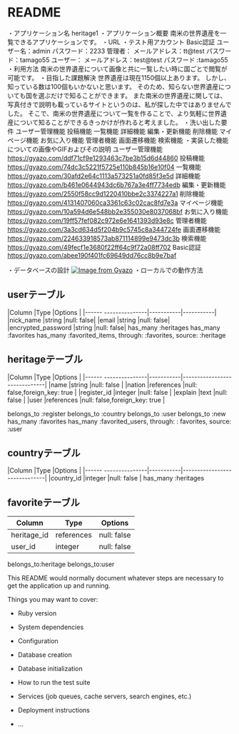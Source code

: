 # README
・アプリケーション名
  heritage1
・アプリケーション概要
  南米の世界遺産を一覧できるアプリケーションです。
・URL
・テスト用アカウント
 Basic認証
 ユーザー名：admin
 パスワード：2233
 管理者：
   メールアドレス：tt@test   パスワード：tamago55
 ユーザー：
   メールアドレス：test@test パスワード :tamago55
・利用方法
  南米の世界遺産について画像と共に一覧したい時に国ごとで閲覧が可能です。
・目指した課題解決
  世界遺産は現在1150個以上あります。
  しかし、知っている数は100個もいかないと思います。
  そのため、知らない世界遺産についても国を選ぶだけで知ることができます。
  また南米の世界遺産に関しては、写真付きで説明も載っているサイトというのは、私が探した中ではありませんでした。
  そこで、南米の世界遺産について一覧を作ることで、より気軽に世界遺産について知ることができるきっかけが作れると考えました。
・洗い出した要件
  ユーザー管理機能
  投稿機能
  一覧機能
  詳細機能
  編集・更新機能
  削除機能
  マイページ機能
  お気に入り機能
  管理者機能
  画面遷移機能
  検索機能
・実装した機能についての画像やGIFおよびその説明
ユーザー管理機能
https://gyazo.com/ddf71cf9e1293463c7be3b15d6d44860
投稿機能
https://gyazo.com/74dc3c5221f5725e110b845b16e10f04
一覧機能
https://gyazo.com/30afd2e64c1113a573251a0fd85f3e5d
詳細機能
https://gyazo.com/b461e0644943dc6b767a3e4ff7734edb
編集・更新機能
https://gyazo.com/2550f58cc9d1220410bbe2c3374227a1
削除機能
https://gyazo.com/4131407060ca3361c63c02cac8fd7e3a
マイページ機能
https://gyazo.com/10a594d6e548bb2e355030e8037068bf
お気に入り機能
https://gyazo.com/19ff57fef082c972e6e1641393d93e8c
管理者機能
https://gyazo.com/3a3cd634d5f204b9c5745c8a344724fe
画面遷移機能
https://gyazo.com/224633918573ab871114899e9473dc3b
検索機能
https://gyazo.com/49fecf1e3680f22ff64c9f72a08ff702
Basic認証
https://gyazo.com/abee190f401fc69649dd76cc8b9e7baf

・データベースの設計
[![Image from Gyazo](https://i.gyazo.com/38689c026fdad3150e91e0354ac5470e.png)](https://gyazo.com/38689c026fdad3150e91e0354ac5470e)
・ローカルでの動作方法
## userテーブル

|Column                |Type       |Options    |
|------ ---------------|-----------|-----------|
|nick_name             |string     |null: false|
|email                 |string     |null: false|
|encrypted_password    |string     |null: false|
has_many :heritages
has_many :favorites
has_many :favorited_items, through: :favorites, source: :heritage
## heritageテーブル
|Column                |Type       |Options                       |
|------ ---------------|-----------|------------------------------|
|name                  |string     |null: false                   |
|nation                |references |null: false,foreign_key: true |
|register_id           |integer    |null: false                   |
|explain               |text       |null: false                   |
|user                  |references |null: false,foreign_key: true |

belongs_to :register
belongs_to :country
belongs_to :user
belongs_to :new
has_many :favorites
has_many :favorited_users, through: : favorites, source: :user 


## countryテーブル
|Column                |Type       |Options                       |
|------ ---------------|-----------|------------------------------|
|country_id            |integer    |null: false                   |
has_many :heritages

## favoriteテーブル

|Column                |Type       |Options    |
|----------------------|-----------|-----------|
|heritage_id           |references |null: false|
|user_id               |integer    |null: false|

belongs_to:heritage
belongs_to:user

This README would normally document whatever steps are necessary to get the
application up and running.

Things you may want to cover:

* Ruby version

* System dependencies

* Configuration

* Database creation

* Database initialization

* How to run the test suite

* Services (job queues, cache servers, search engines, etc.)

* Deployment instructions

* ...
